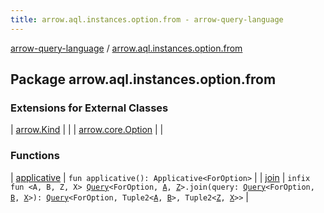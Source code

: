 ```yaml
---
title: arrow.aql.instances.option.from - arrow-query-language
---
```


[arrow-query-language](../index.html) / [arrow.aql.instances.option.from](./index.html)

## Package arrow.aql.instances.option.from

### Extensions for External Classes

| [arrow.Kind](arrow.-kind/index.html) |  |
| [arrow.core.Option](arrow.core.-option/index.html) |  |

### Functions

| [applicative](applicative.html) | `fun applicative(): Applicative<ForOption>` |
| [join](join.html) | `infix fun <A, B, Z, X> `[`Query`](../arrow.aql/-query/index.html)`<ForOption, `[`A`](join.html#A)`, `[`Z`](join.html#Z)`>.join(query: `[`Query`](../arrow.aql/-query/index.html)`<ForOption, `[`B`](join.html#B)`, `[`X`](join.html#X)`>): `[`Query`](../arrow.aql/-query/index.html)`<ForOption, Tuple2<`[`A`](join.html#A)`, `[`B`](join.html#B)`>, Tuple2<`[`Z`](join.html#Z)`, `[`X`](join.html#X)`>>` |

